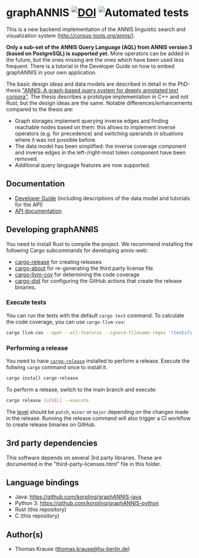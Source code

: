 # graphANNIS [![DOI](https://zenodo.org/badge/DOI/10.5281/zenodo.2598164.svg)](https://doi.org/10.5281/zenodo.2598164) ![Automated tests](https://github.com/korpling/graphANNIS/workflows/Automated%20tests/badge.svg)

This is a new backend implementation of the ANNIS linguistic search and visualization system (http://corpus-tools.org/annis/).

**Only a sub-set of the ANNIS Query Language (AQL) from ANNIS version 3 (based on PostgreSQL) is supported yet.**
More operators can be added in the future, but the ones missing are the ones which have been used less frequent.
There is a tutorial in the Developer Guide on how to embed graphANNIS in your own application.

The basic design ideas and data models are described in detail in the PhD-thesis ["ANNIS: A graph-based query system for deeply annotated text corpora"](https://doi.org/10.18452/19659). The thesis describes a prototype implementation in C++ and not Rust, but the design ideas are the same.
Notable differences/enhancements compared to the thesis are:

- Graph storages implement querying inverse edges and finding reachable nodes based on them: this allows to implement inverse operators (e.g. for precedence) and switching operands in situations where it was not possible before.
- The data model has been simplified: the inverse coverage component and inverse edges in the left-/right-most token component have been removed.
- Additional query language features are now supported.

## Documentation

- [Developer Guide](https://korpling.github.io/graphANNIS/docs/v3/) (including descriptions of the data model and tutorials for the API)
- [API documentation](https://docs.rs/graphannis/)


## Developing graphANNIS

You need to install Rust to compile the project.
We recommend installing the following Cargo subcommands for developing annis-web:

- [cargo-release](https://crates.io/crates/cargo-release) for creating releases
- [cargo-about](https://crates.io/crates/cargo-about) for re-generating the
  third party license file
- [cargo-llvm-cov](https://crates.io/crates/cargo-llvm-cov) for determining the code coverage
- [cargo-dist](https://crates.io/crates/cargo-dist) for configuring the GitHub actions that create the release binaries.

### Execute tests

You can run the tests with the default `cargo test` command.
To calculate the code coverage, you can use `cargo-llvm-cov`:

```bash
cargo llvm-cov --open --all-features --ignore-filename-regex '(tests?\.rs)|(capi/.*)'
```


### Performing a release

You need to have [`cargo-release`](https://crates.io/crates/cargo-release)
installed to perform a release. Execute the follwing `cargo` command once to
install it.

```bash
cargo install cargo-release
```

To perform a release, switch to the main branch and execute:

```bash
cargo release [LEVEL] --execute
```
The [level](https://github.com/crate-ci/cargo-release/blob/HEAD/docs/reference.md#bump-level) should be `patch`, `minor` or `major` depending on the changes made in the release.
Running the release command will also trigger a CI workflow to create release binaries on GitHub.



## 3rd party dependencies

This software depends on several 3rd party libraries. These are documented in the "third-party-licenses.html" file in this folder.

## Language bindings

- Java: https://github.com/korpling/graphANNIS-java
- Python 3: https://github.com/korpling/graphANNIS-python
- Rust (this repository)
- C (this repository)

## Author(s)

- Thomas Krause (thomas.krause@hu-berlin.de)
